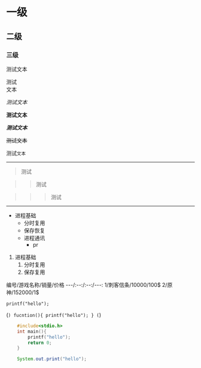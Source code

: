 # 一级

## 二级

### 三级

测试文本


测试<br>文本

*测试文本*

**测试文本**

***测试文本***

~~测试文本~~

测试`文本`

*****

> 测试

>> 测试

>>> 测试

*****

* 进程基础
	* 分时复用
	* 保存恢复
	* 进程通讯
		* pr


1. 进程基础
	1. 分时复用
	2. 保存复用

编号/游戏名称/销量/价格
---/:--:/:--:/---:
1/刺客信条/10000/100$
2/原神/152000/1$

`printf("hello");`

(```)
	fucntion(){
		printf("hello");
	}
(```)


```c
	#include<stdio.h>
	int main(){
		printf("hello");
		return 0;
	}
```

```java
	System.out.print("hello");
```

